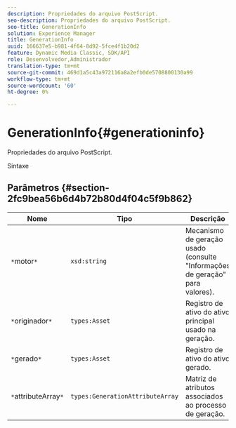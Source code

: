 ```yaml
---
description: Propriedades do arquivo PostScript.
seo-description: Propriedades do arquivo PostScript.
seo-title: GenerationInfo
solution: Experience Manager
title: GenerationInfo
uuid: 166637e5-b981-4f64-8d92-5fce4f1b20d2
feature: Dynamic Media Classic, SDK/API
role: Desenvolvedor,Administrador
translation-type: tm+mt
source-git-commit: 469d1a5c43a972116a8a2efb0de5708800130a99
workflow-type: tm+mt
source-wordcount: '60'
ht-degree: 0%

---
```



# GenerationInfo{#generationinfo}

Propriedades do arquivo PostScript.

Sintaxe

## Parâmetros {#section-2fc9bea56b6d4b72b80d4f04c5f9b862}

| Nome | Tipo | Descrição |
|---|---|---|
| `*`motor`*` | `xsd:string` | Mecanismo de geração usado (consulte &quot;Informações de geração&quot; para valores). |
| `*`originador`*` | `types:Asset` | Registro de ativo do ativo principal usado na geração. |
| `*`gerado`*` | `types:Asset` | Registro de ativo do ativo gerado. |
| `*`attributeArray`*` | `types:GenerationAttributeArray` | Matriz de atributos associados ao processo de geração. |

